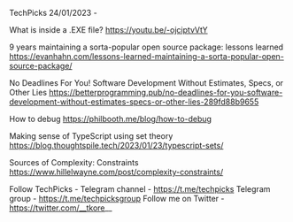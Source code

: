 TechPicks 24/01/2023 -

What is inside a .EXE file?
https://youtu.be/-ojciptvVtY

9 years maintaining a sorta-popular open source package: lessons learned
https://evanhahn.com/lessons-learned-maintaining-a-sorta-popular-open-source-package/

No Deadlines For You! Software Development Without Estimates, Specs, or Other Lies
https://betterprogramming.pub/no-deadlines-for-you-software-development-without-estimates-specs-or-other-lies-289fd88b9655

How to debug
https://philbooth.me/blog/how-to-debug

Making sense of TypeScript using set theory
https://blog.thoughtspile.tech/2023/01/23/typescript-sets/

Sources of Complexity: Constraints
https://www.hillelwayne.com/post/complexity-constraints/

Follow TechPicks -
Telegram channel - https://t.me/techpicks
Telegram group - https://t.me/techpicksgroup
Follow me on Twitter - https://twitter.com/__tkore__